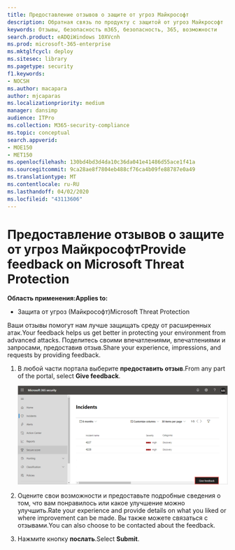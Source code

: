```yaml
---
title: Предоставление отзывов о защите от угроз Майкрософт
description: Обратная связь по продукту с защитой от угроз Майкрософт
keywords: Отзывы, безопасность m365, безопасность, 365, возможности
search.product: eADQiWindows 10XVcnh
ms.prod: microsoft-365-enterprise
ms.mktglfcycl: deploy
ms.sitesec: library
ms.pagetype: security
f1.keywords:
- NOCSH
ms.author: macapara
author: mjcaparas
ms.localizationpriority: medium
manager: dansimp
audience: ITPro
ms.collection: M365-security-compliance
ms.topic: conceptual
search.appverid:
- MOE150
- MET150
ms.openlocfilehash: 130bd4bd3d4da10c36da041e41486d55ace1f41a
ms.sourcegitcommit: 9ca28ae8f7804eb488cf76ca4b09fe88787e0a49
ms.translationtype: MT
ms.contentlocale: ru-RU
ms.lasthandoff: 04/02/2020
ms.locfileid: "43113606"
---
```

# <a name="provide-feedback-on-microsoft-threat-protection"></a><span data-ttu-id="46fa7-104">Предоставление отзывов о защите от угроз Майкрософт</span><span class="sxs-lookup"><span data-stu-id="46fa7-104">Provide feedback on Microsoft Threat Protection</span></span>

<span data-ttu-id="46fa7-105">**Область применения:**</span><span class="sxs-lookup"><span data-stu-id="46fa7-105">**Applies to:**</span></span>
- <span data-ttu-id="46fa7-106">Защита от угроз (Майкрософт)</span><span class="sxs-lookup"><span data-stu-id="46fa7-106">Microsoft Threat Protection</span></span>

<span data-ttu-id="46fa7-107">Ваши отзывы помогут нам лучше защищать среду от расширенных атак.</span><span class="sxs-lookup"><span data-stu-id="46fa7-107">Your feedback helps us get better in protecting your environment from advanced attacks.</span></span> <span data-ttu-id="46fa7-108">Поделитесь своими впечатлениями, впечатлениями и запросами, предоставив отзыв.</span><span class="sxs-lookup"><span data-stu-id="46fa7-108">Share your experience, impressions, and  requests by providing feedback.</span></span>

1. <span data-ttu-id="46fa7-109">В любой части портала выберите **предоставить отзыв**.</span><span class="sxs-lookup"><span data-stu-id="46fa7-109">From any part of the portal, select **Give feedback**.</span></span> 

    ![Изображение кнопки "Отзывы"](../../media/feedback.png)

2. <span data-ttu-id="46fa7-111">Оцените свои возможности и предоставьте подробные сведения о том, что вам понравилось или какое улучшение можно улучшить.</span><span class="sxs-lookup"><span data-stu-id="46fa7-111">Rate your experience and provide details on what you liked or where improvement can be made.</span></span> <span data-ttu-id="46fa7-112">Вы также можете связаться с отзывами.</span><span class="sxs-lookup"><span data-stu-id="46fa7-112">You can also choose to be contacted about the feedback.</span></span> 

3. <span data-ttu-id="46fa7-113">Нажмите кнопку **послать**.</span><span class="sxs-lookup"><span data-stu-id="46fa7-113">Select **Submit**.</span></span>